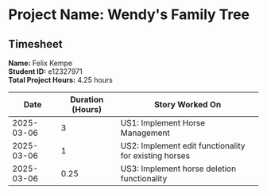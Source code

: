 # Project Name: Wendy's Family Tree

## Timesheet

**Name:** Felix Kempe  
**Student ID:** e12327971  
**Total Project Hours:** 4.25 hours

| Date       | Duration (Hours) | Story Worked On                                           |
|------------|------------------|-----------------------------------------------------------|
| 2025-03-06 | 3                | US1: Implement Horse Management                           |
| 2025-03-06 | 1                | US2: Implement edit functionality for existing horses     |
| 2025-03-06 | 0.25             | US3: Implement horse deletion functionality               |